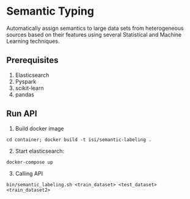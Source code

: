 Semantic Typing
===============

Automatically assign semantics to large data sets from heterogeneous sources based on their features using several Statistical and Machine Learning techniques.


## Prerequisites

1. Elasticsearch
2. Pyspark
3. scikit-learn
4. pandas


## Run API
1. Build docker image

```cd container; docker build -t isi/semantic-labeling .```

2. Start elasticsearch:

```docker-compose up```

3. Calling API

```bin/semantic_labeling.sh <train_dataset> <test_dataset> <train_dataset2>```
